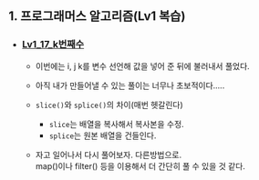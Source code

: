 ## 1. 프로그래머스 알고리즘(Lv1 복습)
- ### [Lv1_17_k번째수](https://github.com/EunJaePark/algorithm/blob/master/Lv1_17_k%EB%B2%88%EC%A7%B8%EC%88%98.html)
  - 이번에는 i, j k를 변수 선언해 값을 넣어 준 뒤에 불러내서 풀었다.
  
  - 아직 내가 만들어낼 수 있는 풀이는 너무나 초보적이다..... 
  
  - `slice()`와 `splice()`의 차이(매번 헷갈린다)
    - `slice`는 배열을 복사해서 복사본을 수정.
    - `splice`는 원본 배열을 건들인다.
    
  - 자고 일어나서 다시 풀어보자. 다른방법으로.      
    map()이나 filter() 등을 이용해서 더 간단히 풀 수 있을 것 같다. 
